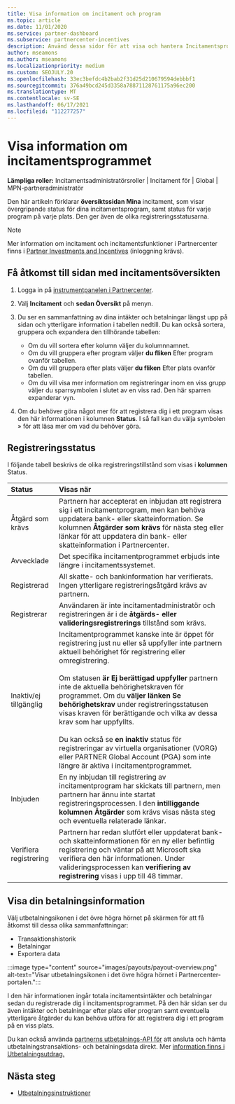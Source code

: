```yaml
---
title: Visa information om incitament och program
ms.topic: article
ms.date: 11/01/2020
ms.service: partner-dashboard
ms.subservice: partnercenter-incentives
description: Använd dessa sidor för att visa och hantera Incitamentsprogram status
author: mseamons
ms.author: mseamons
ms.localizationpriority: medium
ms.custom: SEOJULY.20
ms.openlocfilehash: 33ec3befdc4b2bab2f31d25d210679594debbbf1
ms.sourcegitcommit: 376a49bcd245d3358a78871128761175a96ec200
ms.translationtype: MT
ms.contentlocale: sv-SE
ms.lasthandoff: 06/17/2021
ms.locfileid: "112277257"
---
```

# <a name="view-your-incentives-program-details"></a>Visa information om incitamentsprogrammet

**Lämpliga roller:** Incitamentsadministratörsroller | Incitament för | Global | MPN-partneradministratör

Den här artikeln förklarar **översiktssidan Mina** incitament, som visar övergripande status för dina incitamentsprogram, samt status för varje program på varje plats. Den ger även de olika registreringsstatusarna.

>[!NOTE]
>Mer information om incitament och incitamentsfunktioner i Partnercenter finns i [Partner Investments and Incentives](https://partner.microsoft.com/membership/partner-incentives) (inloggning krävs).

## <a name="access-the-incentives-overview-page"></a>Få åtkomst till sidan med incitamentsöversikten

1. Logga in på [instrumentpanelen i Partnercenter](https://partner.microsoft.com/dashboard).
1. Välj **Incitament** och **sedan Översikt** på menyn.
1. Du ser en sammanfattning av dina intäkter och betalningar längst upp på sidan och ytterligare information i tabellen nedtill. Du kan också sortera, gruppera och expandera den tillhörande tabellen:

   - Om du vill sortera efter kolumn väljer du kolumnnamnet.
   - Om du vill gruppera efter program väljer **du fliken** Efter program ovanför tabellen.
   - Om du vill gruppera efter plats väljer **du fliken** Efter plats ovanför tabellen.
   - Om du vill visa mer information om registreringar inom en viss grupp väljer du sparrsymbolen i slutet av en viss rad. Den här sparren expanderar vyn.
1. Om du behöver göra något mer för att registrera dig i ett program visas den här informationen i kolumnen **Status**. I så fall kan du välja symbolen » för att läsa mer om vad du behöver göra.

## <a name="enrollment-status"></a>Registreringsstatus

I följande tabell beskrivs de olika registreringstillstånd som visas i **kolumnen** Status.

| **Status**         | **Visas när** |
|:------------------------------------|:------------------|
| Åtgärd som krävs  | Partnern har accepterat en inbjudan att registrera sig i ett incitamentprogram, men kan behöva uppdatera bank- eller skatteinformation. Se kolumnen **Åtgärder som krävs** för nästa steg eller länkar för att uppdatera din bank- eller skatteinformation i Partnercenter. |
| Avvecklade  | Det specifika incitamentprogrammet erbjuds inte längre i incitamentssystemet. |
| Registrerad  | All skatte- och bankinformation har verifierats. Ingen ytterligare registreringsåtgärd krävs av partnern. |
| Registrerar  | Användaren är inte incitamentadministratör och registreringen är i de **åtgärds- eller** **valideringsregistrerings** tillstånd som krävs.|
| Inaktiv/ej tillgänglig | Incitamentprogrammet kanske inte är öppet för registrering just nu eller så uppfyller inte partnern aktuell behörighet för registrering eller omregistrering. <br><br> Om statusen **är Ej berättigad uppfyller** partnern inte de aktuella behörighetskraven för programmet. Om du **väljer länken Se behörighetskrav** under registreringsstatusen visas kraven för berättigande och vilka av dessa krav som har uppfyllts. <br><br> Du kan också se **en inaktiv** status för registreringar av virtuella organisationer (VORG) eller PARTNER Global Account (PGA) som inte längre är aktiva i incitamentprogrammet.  |
| Inbjuden  | En ny inbjudan till registrering av incitamentprogram har skickats till partnern, men partnern har ännu inte startat registreringsprocessen. I den **intilliggande kolumnen Åtgärder** som krävs visas nästa steg och eventuella relaterade länkar.  |
| Verifiera registrering  | Partnern har redan slutfört eller uppdaterat bank- och skatteinformationen för en ny eller befintlig registrering och väntar på att Microsoft ska verifiera den här informationen. Under valideringsprocessen kan **verifiering av registrering** visas i upp till 48 timmar.  |

## <a name="see-your-payment-information"></a>Visa din betalningsinformation

Välj utbetalningsikonen i det övre högra hörnet på skärmen för att få åtkomst till dessa olika sammanfattningar:

- Transaktionshistorik
- Betalningar
- Exportera data

:::image type="content" source="images/payouts/payout-overview.png" alt-text="Visar utbetalningsikonen i det övre högra hörnet i Partnercenter-portalen.":::

I den här informationen ingår totala incitamentsintäkter och betalningar sedan du registrerade dig i incitamentsprogrammet. På den här sidan ser du även intäkter och betalningar efter plats eller program samt eventuella ytterligare åtgärder du kan behöva utföra för att registrera dig i ett program på en viss plats. 

Du kan också använda [partnerns utbetalnings-API för](https://apidocs.microsoft.com/services/partnerpayouts) att ansluta och hämta utbetalningstransaktions- och betalningsdata direkt. Mer [information finns i Utbetalningsutdrag.](payout-statement.md)

## <a name="next-steps"></a>Nästa steg

- [Utbetalningsinstruktioner](payout-statement.md)
